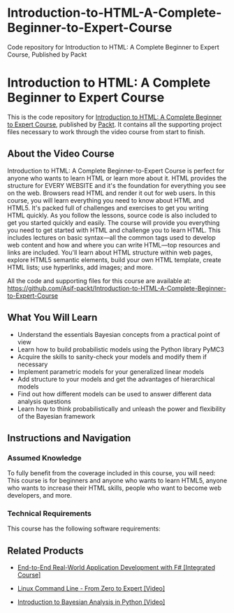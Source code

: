 


# Introduction-to-HTML-A-Complete-Beginner-to-Expert-Course
Code repository for Introduction to HTML: A Complete Beginner to Expert Course, Published by Packt
# Introduction to HTML: A Complete Beginner to Expert Course
This is the code repository for [Introduction to HTML: A Complete Beginner to Expert Course](), published by [Packt](https://www.packtpub.com/?utm_source=github). It contains all the supporting project files necessary to work through the video course from start to finish.
## About the Video Course
Introduction to HTML: A Complete Beginner-to-Expert Course is perfect for anyone who wants to learn HTML or learn more about it. HTML provides the structure for EVERY WEBSITE and it's the foundation for everything you see on the web. Browsers read HTML and render it out for web users.
In this course, you will learn everything you need to know about HTML and HTML5. It's packed full of challenges and exercises to get you writing HTML quickly. As you follow the lessons, source code is also included to get you started quickly and easily. The course will provide you everything you need to get started with HTML and challenge you to learn HTML.
This includes lectures on basic syntax—all the common tags used to develop web content and how and where you can write HTML—top resources and links are included. You'll learn about HTML structure within web pages, explore HTML5 semantic elements, build your own HTML template, create HTML lists; use hyperlinks, add images; and more.

All the code and supporting files for this course are available at: https://github.com/Asif-packt/Introduction-to-HTML-A-Complete-Beginner-to-Expert-Course

<H2>What You Will Learn</H2>
<DIV class=book-info-will-learn-text>
<UL>
<LI>Understand the essentials Bayesian concepts from a practical point of view 
<LI>Learn how to build probabilistic models using the Python library PyMC3 
<LI>Acquire the skills to sanity-check your models and modify them if necessary 
<LI>Implement parametric models for your generalized linear models 
<LI>Add structure to your models and get the advantages of hierarchical models 
<LI>Find out how different models can be used to answer different data analysis questions&nbsp; 
<LI>Learn how to think probabilistically and unleash the power and flexibility of the Bayesian framework </LI></UL></DIV>

## Instructions and Navigation
### Assumed Knowledge
To fully benefit from the coverage included in this course, you will need:<br/>
This course is for beginners and anyone who wants to learn HTML5, anyone who wants to increase their HTML skills, people who want to become web developers, and more.
### Technical Requirements
This course has the following software requirements:<br/>
   

## Related Products
* [End-to-End Real-World Application Development with F# [Integrated Course]](https://www.packtpub.com/networking-and-servers/introduction-bayesian-analysis-python-video?utm_source=github&utm_medium=repository&utm_campaign=9781788997010)

* [Linux Command Line - From Zero to Expert [Video]](https://www.packtpub.com/networking-and-servers/introduction-bayesian-analysis-python-video?utm_source=github&utm_medium=repository&utm_campaign=9781788997010)

* [Introduction to Bayesian Analysis in Python [Video]](https://www.packtpub.com/networking-and-servers/introduction-bayesian-analysis-python-video?utm_source=github&utm_medium=repository&utm_campaign=9781788997010)

